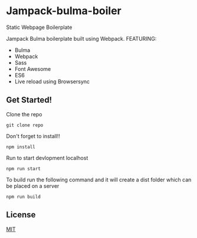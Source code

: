 # Jampack-bulma-boiler
Static Webpage Boilerplate

Jampack Bulma boilerplate built using Webpack. FEATURING:
- Bulma
- Webpack
- Sass
- Font Awesome
- ES6
- Live reload using Browsersync

## Get Started!

Clone the repo
```
git clone repo
```

Don't forget to install!!
```
npm install
```

Run to start devlopment localhost
```
npm run start
```

To build run the following command and it will create a dist folder which can be placed on a server
```
npm run build
```

## License
[MIT](LICENSE)
